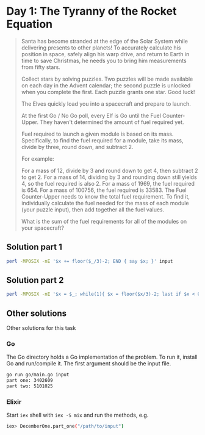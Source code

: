 # Day 1: The Tyranny of the Rocket Equation

> Santa has become stranded at the edge of the Solar System while delivering
> presents to other planets! To accurately calculate his position in space,
> safely align his warp drive, and return to Earth in time to save Christmas, he
> needs you to bring him measurements from fifty stars.
>
> Collect stars by solving puzzles. Two puzzles will be made available on each
> day in the Advent calendar; the second puzzle is unlocked when you complete
> the first. Each puzzle grants one star. Good luck!
>
> The Elves quickly load you into a spacecraft and prepare to launch.
>
> At the first Go / No Go poll, every Elf is Go until the Fuel Counter-Upper.
> They haven't determined the amount of fuel required yet.
>
> Fuel required to launch a given module is based on its mass. Specifically, to
> find the fuel required for a module, take its mass, divide by three, round
> down, and subtract 2.
>
> For example:
>
> For a mass of 12, divide by 3 and round down to get 4, then subtract 2 to get 2.
> For a mass of 14, dividing by 3 and rounding down still yields 4, so the fuel required is also 2.
> For a mass of 1969, the fuel required is 654.
> For a mass of 100756, the fuel required is 33583.
> The Fuel Counter-Upper needs to know the total fuel requirement. To find it,
> individually calculate the fuel needed for the mass of each module (your
> puzzle input), then add together all the fuel values.
>
> What is the sum of the fuel requirements for all of the modules on your
> spacecraft?

## Solution part 1

```sh
perl -MPOSIX -nE '$x += floor($_/3)-2; END { say $x; }' input
```

## Solution part 2

```sh
perl -MPOSIX -nE '$x = $_; while(1){ $x = floor($x/3)-2; last if $x < 0;  $y += $x }; END{ say $y }' input
```

## Other solutions

Other solutions for this task

### Go

The Go directory holds a Go implementation of the problem. To run it, install Go
and run/compile it. The first argument should be the input file.

```sh
go run go/main.go input
part one: 3402609
part two: 5101025

```

### Elixir

Start `iex` shell with `iex -S mix` and run the methods, e.g.

```sh
iex> DecemberOne.part_one("/path/to/input")
```
